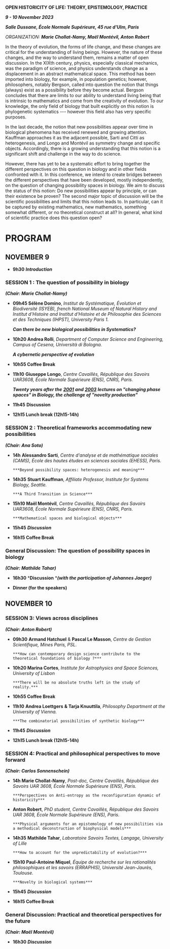  **OPEN HISTORICITY OF LIFE: THEORY, EPISTEMOLOGY, PRACTICE**

***9 - 10 November 2023***

***Salle Dussane, École Normale Supérieure, 45 rue d'Ulm, Paris***

*ORGANIZATION:* ***Marie Chollat-Namy, Maël Montévil, Anton Robert***

In the theory of evolution, the forms of life change, and these changes are critical for the understanding of living beings. However, the nature of these changes, and the way to understand them, remains a matter of open discussion. In the XIXth century, physics, especially classical mechanics, was the paradigm of science, and physics understands change as a displacement in an abstract mathematical space. This method has been imported into biology, for example, in population genetics; however, philosophers, notably Bergson, called into question the notion that things (always) exist as a possibility before they become actual. Bergson concludes that there are limits to our ability to understand living being that is intrinsic to mathematics and come from the creativity of evolution. To our knowledge, the only field of biology that built explicitly on this notion is phylogenetic systematics --- however this field also has very specific purposes.

In the last decade, the notion that new possibilities appear over time in biological phenomena has received renewed and growing attention. Kauffman approaches it as the adjacent possible, Sarti and Citti as heterogenesis, and Longo and Montévil as symmetry change and specific objects. Accordingly, there is a growing understanding that this notion is a significant shift and challenge in the way to do science.

However, there has yet to be a systematic effort to bring together the different perspectives on this question in biology and in other fields confronted with it. In this conference, we intend to create bridges between the different perspectives that have been developed, mostly independently, on the question of changing possibility spaces in biology. We aim to discuss the status of this notion: Do new possibilities appear by principle, or can their existence be proven? The second major topic of discussion will be the scientific possibilities and limits that this notion leads to. In particular, can it be captured by existing mathematics, new mathematics, something somewhat different, or no theoretical construct at all? In general, what kind of scientific practice does this question open?

# PROGRAM

## NOVEMBER 9

* **9h30** ***Introduction***

### SESSION 1 : The question of possibility in biology

***(Chair: Marie Chollat-Namy)***

* **09h45 Sélène Domino**,  *Institut de Systématique, Évolution et Biodiversité (ISYEB), french National Museum of Natural History and Institut d'Histoire and Institut d'Histoire et de Philosophie des Sciences et des Techniques (IHPST), University Paris 1.*

    ***Can there be new biological possibilities in Systematics?***

* **10h20 Andrea Rolli**, *Department of Computer Science and Engineering, Campus of Cesena, Università di Bologna.*

    ***A cybernetic perspective of evolution***

* **10h55 Coffee Break**

* **11h10** **Giuseppe Longo**, *Centre Cavaillès, République des Savoirs UAR3608, École Normale Supérieure (ENS), CNRS, Paris.*

    ***Twenty years after the** *[***2001***](https://www.di.ens.fr/users/longo/files/PhilosophyAndCognition/space-time.pdf)* **and** *[***2003***](http://savoirs.ens.fr/uploads/sons/2003_10_24_longo.mp3)* **lectures on "changing phase spaces" in Biology, the challenge of "novelty production"***

* **11h45** **Discussion**

* **12h15 Lunch break (12h15-14h)**

### SESSION 2 : Theoretical frameworks accommodating new possibilities 

***(Chair: Ana Soto)***

* **14h**  **Alessandro Sarti**, *Centre d'analyse et de mathématique sociales* *(CAMS),* *École des hautes études en sciences sociales (EHESS), Paris.*

      ***Beyond possibility spaces: heterogenesis and meaning***


* **14h35** **Stuart Kauffman**, *Affiliate Professor, Institute for Systems Biology, Seattle.*

      ***A Third Transition in Science***



* **15h10 Maël Montévil**, *Centre Cavaillès, République des Savoirs UAR3608, École Normale Supérieure (ENS), CNRS, Paris.*

      ***Mathematical spaces and biological objects***



* **15h45** ***Discussion***

* **16h15 Coffee Break**

### General Discussion: The question of possibility spaces in biology

***(Chair: Mathilde Tahar)***

* **16h30** ***Discussion** ****(with the participation of Johannes Jaeger)***

* **Dinner (for the speakers)**

## NOVEMBER 10

### SESSION 3: Views across disciplines

***(Chair: Anton Robert)***

* **09h30**  **Armand Hatchuel** & **Pascal Le Masson**, *Centre de Gestion Scientifique, Mines Paris, PSL.*

      ***How can contemporary design science contribute to the theoretical foundations of biology ?***



* **10h20 Marina Cortes**, *Institute for Astrophysics and Space Sciences, University of Lisbon*

      ***There will be no absolute truths left in the study of reality.***



* **10h55 Coffee Break**

* **11h10** **Andrea Loettgers** **& Tarja Knuuttila**, *Philosophy Department at the University of Vienna.*

      ***The combinatorial possibilities of synthetic biology***



* **11h45** ***Discussion***

* **12h15 Lunch break (12h15-14h)**

### SESSION 4: Practical and philosophical perspectives to move forward 

***(Chair: Carlos Sonnenschein)***

* **14h Marie Chollat-Namy**, *Post-doc, Centre Cavaillès, République des Savoirs UAR 3608, École Normale Supérieure (ENS), Paris.*

      ***Perspectives on Anti-entropy as the reconfiguration dynamic of historicity***


* **Anton Robert**, *PhD student, Centre Cavaillès, République des Savoirs UAR 3608, École Normale Supérieure (ENS), Paris.*

      ***Physical arguments for an epistemology of new possibilities via a methodical deconstruction of biophysical models***



* **14h35** **Mathilde Tahar**, *Laboratoire Savoirs Textes, Langage, University of Lille*

      ***How to account for the unpredictability of evolution?***



* **15h10 Paul-Antoine Miquel**, *Équipe de recherche sur les rationalités philosophiques et les savoirs (ERRAPHIS), Université Jean-Jaurès, Toulouse.*

      ***Novelty in biological systems***



* **15h45** ***Discussion***

* **16h15 Coffee Break**

### General Discussion: Practical and theoretical perspectives for the future

***(Chair: Maël Montévil)***

* **16h30** ***Discussion***
